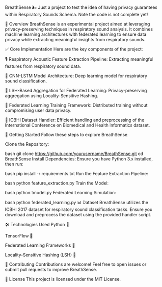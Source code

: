 BreathSense 🌬️
Just a project to test the idea of having privacy guarantees within Respiratory Sounds Schema. Note the code is not complete yet! 

🌟 Overview
BreathSense is an experimental project aimed at leveraging privacy-preserving techniques in respiratory sound analysis. It combines machine learning architectures with federated learning to ensure data privacy while extracting meaningful insights from respiratory sounds.

✅ Core Implementation
Here are the key components of the project:

🎙️ Respiratory Acoustic Feature Extraction Pipeline: Extracting meaningful features from respiratory sound data.

🧠 CNN-LSTM Model Architecture: Deep learning model for respiratory sound classification.

🔑 LSH-Based Aggregation for Federated Learning: Privacy-preserving aggregation using Locality-Sensitive Hashing.

🤝 Federated Learning Training Framework: Distributed training without compromising user data privacy.

📂 ICBHI Dataset Handler: Efficient handling and preprocessing of the International Conference on Biomedical and Health Informatics dataset.

🚀 Getting Started
Follow these steps to explore BreathSense:

Clone the Repository:

bash
git clone https://github.com/yourusername/BreathSense.git
cd BreathSense
Install Dependencies:
Ensure you have Python 3.x installed, then run:

bash
pip install -r requirements.txt
Run the Feature Extraction Pipeline:

bash
python feature_extraction.py
Train the Model:

bash
python tmodel.py
Federated Learning Simulation:

bash
python federated_learning.py
📊 Dataset
BreathSense utilizes the ICBHI 2017 dataset for respiratory sound classification tasks. Ensure you download and preprocess the dataset using the provided handler script.

🛠️ Technologies Used
Python 🐍

TensorFlow 🔗

Federated Learning Frameworks 🤝

Locality-Sensitive Hashing (LSH) 📌

🤝 Contributing
Contributions are welcome! Feel free to open issues or submit pull requests to improve BreathSense.

📜 License
This project is licensed under the MIT License.

